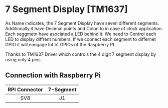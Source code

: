 
# 7 Segment Display [TM1637]

As Name indicates, the 7 Segment Display have seven different segments.  Additionally it have Decimal points 
and Colon to in case of clock application. Each seggmetn have asociated a LED behind it. We need to Control each
LED to display diffrent numbers. If we coonect each segment to differnet GPIO it will eangage lot 
of GPIOs of the Raspberry PI.

Thanks to TM1637 Driver which controls the 4 digit 7 segment display by using only 4 pins

## Connection with Raspberry Pi

|RPI Connector|7-Segment|
|:-----------:|:-------:|
|	SV8		  |	  J1    |
